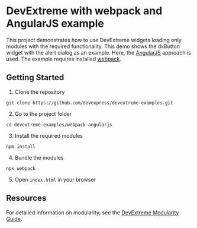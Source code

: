 # DevExtreme with webpack and AngularJS example

This project demonstrates how to use DevExtreme widgets loading only modules with the required functionality. This demo shows the dxButton widget with the alert dialog as an example. Here, the [AngularJS](https://angularjs.org/) approach is used. The example requires installed [webpack](http://webpack.github.io/docs/).

## Getting Started

1. Clone the repository
 ``` text
 git clone https://github.com/devexpress/devextreme-examples.git
 ```

2. Go to the project folder
 ``` text
 cd devextreme-examples/webpack-angularjs
 ```

3. Install the required modules
 ``` text
 npm install
 ```

4. Bundle the modules
 ``` text
 npx webpack
 ```

5. Open `index.html` in your browser

## Resources

For detailed information on modularity, see the [DevExtreme Modularity Guide](http://js.devexpress.com/Documentation/Guide/Common/Modularity?approach=AngularJS).
